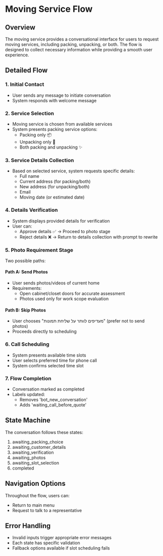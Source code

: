 # Moving Service Flow

## Overview
The moving service provides a conversational interface for users to request moving services, including packing, unpacking, or both. The flow is designed to collect necessary information while providing a smooth user experience.

## Detailed Flow

### 1. Initial Contact
- User sends any message to initiate conversation
- System responds with welcome message

### 2. Service Selection
- Moving service is chosen from available services
- System presents packing service options:
  - Packing only 📦
  - Unpacking only 🏡
  - Both packing and unpacking ✨

### 3. Service Details Collection
- Based on selected service, system requests specific details:
  - Full name
  - Current address (for packing/both)
  - New address (for unpacking/both)
  - Email
  - Moving date (or estimated date)

### 4. Details Verification
- System displays provided details for verification
- User can:
  - Approve details ✅ -> Proceed to photo stage
  - Reject details ❌ -> Return to details collection with prompt to rewrite

### 5. Photo Requirement Stage
Two possible paths:

#### Path A: Send Photos
- User sends photos/videos of current home
- Requirements:
  - Open cabinet/closet doors for accurate assessment
  - Photos used only for work scope evaluation

#### Path B: Skip Photos
- User chooses "מעדיפים לוותר על שליחת תמונות" (prefer not to send photos)
- Proceeds directly to scheduling

### 6. Call Scheduling
- System presents available time slots
- User selects preferred time for phone call
- System confirms selected time slot

### 7. Flow Completion
- Conversation marked as completed
- Labels updated:
  - Removes 'bot_new_conversation'
  - Adds 'waiting_call_before_quote'

## State Machine
The conversation follows these states:
1. awaiting_packing_choice
2. awaiting_customer_details
3. awaiting_verification
4. awaiting_photos
5. awaiting_slot_selection
6. completed

## Navigation Options
Throughout the flow, users can:
- Return to main menu
- Request to talk to a representative

## Error Handling
- Invalid inputs trigger appropriate error messages
- Each state has specific validation
- Fallback options available if slot scheduling fails